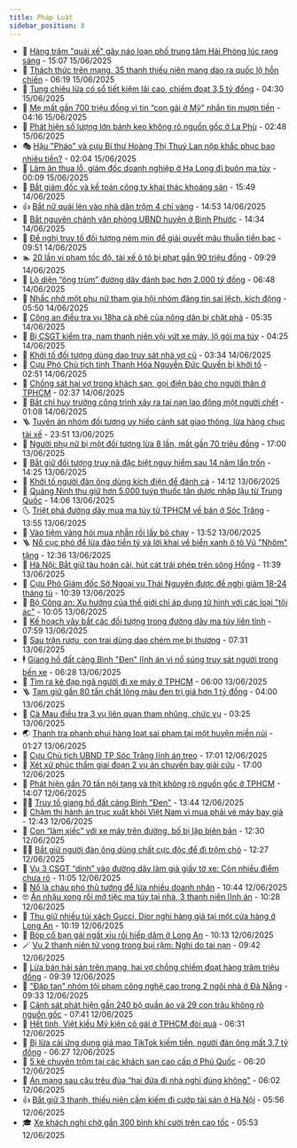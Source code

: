 ```yaml
---
title: Pháp Luật
sidebar_position: 8
---
```


<!-- dantri-phap-luat:START -->
- 🌊 [Hàng trăm &quot;quái xế&quot; gây náo loạn phố trung tâm Hải Phòng lúc rạng sáng](https://dantri.com.vn/phap-luat/hang-tram-quai-xe-gay-nao-loan-pho-trung-tam-hai-phong-luc-rang-sang-20250615215424590.htm) - 15:07 15/06/2025
- 🐲 [Thách thức trên mạng, 35 thanh thiếu niên mang dao ra quốc lộ hỗn chiến](https://dantri.com.vn/phap-luat/thach-thuc-tren-mang-35-thanh-thieu-nien-mang-dao-ra-quoc-lo-hon-chien-20250615113219300.htm) - 06:19 15/06/2025
- 🌁 [Tung chiêu lừa có sổ tiết kiệm lãi cao, chiếm đoạt 3,5 tỷ đồng](https://dantri.com.vn/phap-luat/tung-chieu-lua-co-so-tiet-kiem-lai-cao-chiem-doat-35-ty-dong-20250615110422791.htm) - 04:30 15/06/2025
- 🎃 [Mẹ mất gần 700 triệu đồng vì tin “con gái ở Mỹ” nhắn tin mượn tiền](https://dantri.com.vn/phap-luat/me-mat-gan-700-trieu-dong-vi-tin-con-gai-o-my-nhan-tin-muon-tien-20250615110001826.htm) - 04:16 15/06/2025
- 🦅 [Phát hiện số lượng lớn bánh kẹo không rõ nguồn gốc ở La Phù](https://dantri.com.vn/phap-luat/phat-hien-so-luong-lon-banh-keo-khong-ro-nguon-goc-o-la-phu-20250615085546642.htm) - 02:48 15/06/2025
- 🎭 [Hậu &quot;Pháo&quot; và cựu Bí thư Hoàng Thị Thuý Lan nộp khắc phục bao nhiêu tiền?](https://dantri.com.vn/phap-luat/hau-phao-va-cuu-bi-thu-hoang-thi-thuy-lan-nop-khac-phuc-bao-nhieu-tien-20250615084524409.htm) - 02:04 15/06/2025
- 🤗 [Làm ăn thua lỗ, giám đốc doanh nghiệp ở Hạ Long đi buôn ma túy](https://dantri.com.vn/phap-luat/lam-an-thua-lo-giam-doc-doanh-nghiep-o-ha-long-di-buon-ma-tuy-20250615070431674.htm) - 00:09 15/06/2025
- 🚀 [Bắt giám đốc và kế toán công ty khai thác khoáng sản](https://dantri.com.vn/phap-luat/bat-giam-doc-va-ke-toan-cong-ty-khai-thac-khoang-san-20250614224210208.htm) - 15:49 14/06/2025
- 👍 [Bắt nữ quái lẻn vào nhà dân trộm 4 chỉ vàng](https://dantri.com.vn/phap-luat/bat-nu-quai-len-vao-nha-dan-trom-4-chi-vang-20250614214140844.htm) - 14:53 14/06/2025
- 🧐 [Bắt nguyên chánh văn phòng UBND huyện ở Bình Phước](https://dantri.com.vn/phap-luat/bat-nguyen-chanh-van-phong-ubnd-huyen-o-binh-phuoc-20250614205436688.htm) - 14:34 14/06/2025
- 🫶 [Đề nghị truy tố đối tượng ném mìn để giải quyết mâu thuẫn tiền bạc](https://dantri.com.vn/phap-luat/de-nghi-truy-to-doi-tuong-nem-min-de-giai-quyet-mau-thuan-tien-bac-20250614162837133.htm) - 09:51 14/06/2025
- 🏊 [20 lần vi phạm tốc độ, tài xế ô tô bị phạt gần 90 triệu đồng](https://dantri.com.vn/phap-luat/20-lan-vi-pham-toc-do-tai-xe-o-to-bi-phat-gan-90-trieu-dong-20250614155959927.htm) - 09:29 14/06/2025
- 🌋 [Lộ diện “ông trùm” đường dây đánh bạc hơn 2.000 tỷ đồng](https://dantri.com.vn/phap-luat/lo-dien-ong-trum-duong-day-danh-bac-hon-2000-ty-dong-20250614125504162.htm) - 06:48 14/06/2025
- 👹 [Nhắc nhở một phụ nữ tham gia hội nhóm đăng tin sai lệch, kích động](https://dantri.com.vn/phap-luat/nhac-nho-mot-phu-nu-tham-gia-hoi-nhom-dang-tin-sai-lech-kich-dong-20250614115423700.htm) - 05:50 14/06/2025
- 🫣 [Công an điều tra vụ 18ha cà phê của nông dân bị chặt phá](https://dantri.com.vn/phap-luat/cong-an-dieu-tra-vu-18ha-ca-phe-cua-nong-dan-bi-chat-pha-20250614115800934.htm) - 05:35 14/06/2025
- 🎃 [Bị CSGT kiểm tra, nam thanh niên vội vứt xe máy, lộ gói ma túy](https://dantri.com.vn/phap-luat/bi-csgt-kiem-tra-nam-thanh-nien-voi-vut-xe-may-lo-goi-ma-tuy-20250614105029409.htm) - 04:25 14/06/2025
- 🌝 [Khởi tố đối tượng dùng dao truy sát nhà vợ cũ](https://dantri.com.vn/phap-luat/khoi-to-doi-tuong-dung-dao-truy-sat-nha-vo-cu-20250614101422839.htm) - 03:34 14/06/2025
- 🚀 [Cựu Phó Chủ tịch tỉnh Thanh Hóa Nguyễn Đức Quyền bị khởi tố](https://dantri.com.vn/phap-luat/cuu-pho-chu-tich-tinh-thanh-hoa-nguyen-duc-quyen-bi-khoi-to-20250614085653680.htm) - 02:51 14/06/2025
- 🥷 [Chồng sát hại vợ trong khách sạn, gọi điện báo cho người thân ở TPHCM](https://dantri.com.vn/phap-luat/chong-sat-hai-vo-trong-khach-san-goi-dien-bao-cho-nguoi-than-o-tphcm-20250614092643613.htm) - 02:37 14/06/2025
- 👺 [Bắt chỉ huy trưởng công trình xảy ra tai nạn lao động một người chết](https://dantri.com.vn/phap-luat/bat-chi-huy-truong-cong-trinh-xay-ra-tai-nan-lao-dong-mot-nguoi-chet-20250614080239473.htm) - 01:08 14/06/2025
- 🪜 [Tuyên án nhóm đối tượng uy hiếp cảnh sát giao thông, lừa hàng chục tài xế](https://dantri.com.vn/phap-luat/tuyen-an-nhom-doi-tuong-uy-hiep-canh-sat-giao-thong-lua-hang-chuc-tai-xe-20250614040003656.htm) - 23:51 13/06/2025
- 🦄 [Người phụ nữ bị một đối tượng lừa 8 lần, mất gần 70 triệu đồng](https://dantri.com.vn/phap-luat/nguoi-phu-nu-bi-mot-doi-tuong-lua-8-lan-mat-gan-70-trieu-dong-20250613212724027.htm) - 17:00 13/06/2025
- 🦍 [Bắt giữ đối tượng truy nã đặc biệt nguy hiểm sau 14 năm lẩn trốn](https://dantri.com.vn/phap-luat/bat-giu-doi-tuong-truy-na-dac-biet-nguy-hiem-sau-14-nam-lan-tron-20250613211620807.htm) - 14:25 13/06/2025
- 🌁 [Khởi tố người đàn ông dùng kích điện để đánh cá](https://dantri.com.vn/phap-luat/khoi-to-nguoi-dan-ong-dung-kich-dien-de-danh-ca-20250613211026167.htm) - 14:12 13/06/2025
- 💯 [Quảng Ninh thu giữ hơn 5.000 tuýp thuốc tân dược nhập lậu từ Trung Quốc](https://dantri.com.vn/phap-luat/quang-ninh-thu-giu-hon-5000-tuyp-thuoc-tan-duoc-nhap-lau-tu-trung-quoc-20250613205806517.htm) - 14:06 13/06/2025
- 🌜 [Triệt phá đường dây mua ma túy từ TPHCM về bán ở Sóc Trăng](https://dantri.com.vn/phap-luat/triet-pha-duong-day-mua-ma-tuy-tu-tphcm-ve-ban-o-soc-trang-20250613162233305.htm) - 13:55 13/06/2025
- 👹 [Vào tiệm vàng hỏi mua nhẫn rồi lấy bỏ chạy](https://dantri.com.vn/phap-luat/vao-tiem-vang-hoi-mua-nhan-roi-lay-bo-chay-20250613165325641.htm) - 13:52 13/06/2025
- 🪜 [Nổ cục phó để lừa đảo tiền tỷ và lời khai về biển xanh ô tô Vũ &quot;Nhôm&quot; tặng](https://dantri.com.vn/phap-luat/no-cuc-pho-de-lua-dao-tien-ty-va-loi-khai-ve-bien-xanh-o-to-vu-nhom-tang-20250613190750474.htm) - 12:36 13/06/2025
- 🦩 [Hà Nội: Bắt giữ tàu hoán cải, hút cát trái phép trên sông Hồng](https://dantri.com.vn/phap-luat/ha-noi-bat-giu-tau-hoan-cai-hut-cat-trai-phep-tren-song-hong-20250613183731890.htm) - 11:39 13/06/2025
- 💂 [Cựu Phó Giám đốc Sở Ngoại vụ Thái Nguyên được đề nghị giảm 18-24 tháng tù](https://dantri.com.vn/phap-luat/cuu-pho-giam-doc-so-ngoai-vu-thai-nguyen-duoc-de-nghi-giam-18-24-thang-tu-20250613172806058.htm) - 10:39 13/06/2025
- 💃 [Bộ Công an: Xu hướng của thế giới chỉ áp dụng tử hình với các loại &quot;tội ác&quot;](https://dantri.com.vn/phap-luat/bo-cong-an-xu-huong-cua-the-gioi-chi-ap-dung-tu-hinh-voi-cac-loai-toi-ac-20250613164942530.htm) - 10:05 13/06/2025
- 🧐 [Kế hoạch vây bắt các đối tượng trong đường dây ma túy liên tỉnh](https://dantri.com.vn/phap-luat/ke-hoach-vay-bat-cac-doi-tuong-trong-duong-day-ma-tuy-lien-tinh-20250613142618152.htm) - 07:59 13/06/2025
- 🤗 [Sau trận rượu, con trai dùng dao chém mẹ bị thương](https://dantri.com.vn/phap-luat/sau-tran-ruou-con-trai-dung-dao-chem-me-bi-thuong-20250613140104148.htm) - 07:31 13/06/2025
- 🕴 [Giang hồ đất cảng Bình &quot;Đen&quot; lĩnh án vì nổ súng truy sát người trong bến xe](https://dantri.com.vn/phap-luat/giang-ho-dat-cang-binh-den-linh-an-vi-no-sung-truy-sat-nguoi-trong-ben-xe-20250613125848581.htm) - 06:28 13/06/2025
- 🐎 [Tìm ra kẻ đạp ngã người đi xe máy ở TPHCM](https://dantri.com.vn/phap-luat/tim-ra-ke-dap-nga-nguoi-di-xe-may-o-tphcm-20250613121140224.htm) - 06:00 13/06/2025
- 🪜 [Tạm giữ gần 80 tấn chất lỏng màu đen trị giá hơn 1 tỷ đồng](https://dantri.com.vn/phap-luat/tam-giu-gan-80-tan-chat-long-mau-den-tri-gia-hon-1-ty-dong-20250613101543763.htm) - 04:00 13/06/2025
- 🤭 [Cà Mau điều tra 3 vụ liên quan tham nhũng, chức vụ](https://dantri.com.vn/phap-luat/ca-mau-dieu-tra-3-vu-lien-quan-tham-nhung-chuc-vu-20250612144027658.htm) - 03:25 13/06/2025
- 🌏 [Thanh tra phanh phui hàng loạt sai phạm tại một huyện miền núi](https://dantri.com.vn/phap-luat/thanh-tra-phanh-phui-hang-loat-sai-pham-tai-mot-huyen-mien-nui-20250613051619418.htm) - 01:27 13/06/2025
- 🎃 [Cựu Chủ tịch UBND TP Sóc Trăng lĩnh án treo](https://dantri.com.vn/phap-luat/cuu-chu-tich-ubnd-tp-soc-trang-linh-an-treo-20250612224834038.htm) - 17:01 12/06/2025
- 🗽 [Xét xử phúc thẩm giai đoạn 2 vụ án chuyến bay giải cứu](https://dantri.com.vn/phap-luat/xet-xu-phuc-tham-giai-doan-2-vu-an-chuyen-bay-giai-cuu-20250612221306678.htm) - 17:00 12/06/2025
- 🌁 [Phát hiện gần 70 tấn nội tạng và thịt không rõ nguồn gốc ở TPHCM](https://dantri.com.vn/phap-luat/phat-hien-gan-70-tan-noi-tang-va-thit-khong-ro-nguon-goc-o-tphcm-20250612191814339.htm) - 14:07 12/06/2025
- 🧑‍💻 [Truy tố giang hồ đất cảng Bình &quot;Đen&quot;](https://dantri.com.vn/phap-luat/truy-to-giang-ho-dat-cang-binh-den-20250612203305934.htm) - 13:44 12/06/2025
- 🌮 [Chậm thi hành án trục xuất khỏi Việt Nam vì mua phải vé máy bay giả](https://dantri.com.vn/phap-luat/cham-thi-hanh-an-truc-xuat-khoi-viet-nam-vi-mua-phai-ve-may-bay-gia-20250612192858957.htm) - 12:43 12/06/2025
- 🤗 [Con “làm xiếc” với xe máy trên đường, bố bị lập biên bản](https://dantri.com.vn/phap-luat/con-lam-xiec-voi-xe-may-tren-duong-bo-bi-lap-bien-ban-20250612190837101.htm) - 12:30 12/06/2025
- 👨‍🏫 [Bắt giữ người đàn ông dùng chất cực độc để đi trộm chó](https://dantri.com.vn/phap-luat/bat-giu-nguoi-dan-ong-dung-chat-cuc-doc-de-di-trom-cho-20250612131630399.htm) - 12:27 12/06/2025
- 🎉 [Vụ 3 CSGT “dính” vào đường dây làm giả giấy tờ xe: Còn nhiều điểm chưa rõ](https://dantri.com.vn/phap-luat/vu-3-csgt-dinh-vao-duong-day-lam-gia-giay-to-xe-con-nhieu-diem-chua-ro-20250612174318078.htm) - 11:05 12/06/2025
- 🤗 [Nổ là cháu phó thủ tướng để lừa nhiều doanh nhân](https://dantri.com.vn/phap-luat/no-la-chau-pho-thu-tuong-de-lua-nhieu-doanh-nhan-20250612165953543.htm) - 10:44 12/06/2025
- 🤓 [Ăn nhậu xong rồi mở tiệc ma túy tại nhà, 3 thanh niên lĩnh án](https://dantri.com.vn/phap-luat/an-nhau-xong-roi-mo-tiec-ma-tuy-tai-nha-3-thanh-nien-linh-an-20250612165506051.htm) - 10:28 12/06/2025
- 👹 [Thu giữ nhiều túi xách Gucci, Dior nghi hàng giả tại một cửa hàng ở Long An](https://dantri.com.vn/phap-luat/thu-giu-nhieu-tui-xach-gucci-dior-nghi-hang-gia-tai-mot-cua-hang-o-long-an-20250612170149038.htm) - 10:19 12/06/2025
- 🐘 [Bóp cổ bạn gái ngất xỉu rồi hiếp dâm ở Long An](https://dantri.com.vn/phap-luat/bop-co-ban-gai-ngat-xiu-roi-hiep-dam-o-long-an-20250612161155921.htm) - 10:13 12/06/2025
- 🪄 [Vụ 2 thanh niên tử vong trong bụi rậm: Nghi do tai nạn](https://dantri.com.vn/phap-luat/vu-2-thanh-nien-tu-vong-trong-bui-ram-nghi-do-tai-nan-20250612160212352.htm) - 09:42 12/06/2025
- 💄 [Lừa bán hải sản trên mạng, hai vợ chồng chiếm đoạt hàng trăm triệu đồng](https://dantri.com.vn/phap-luat/lua-ban-hai-san-tren-mang-hai-vo-chong-chiem-doat-hang-tram-trieu-dong-20250612160112654.htm) - 09:39 12/06/2025
- 🐎 [&quot;Đập tan&quot; nhóm tội phạm công nghệ cao trong 2 ngôi nhà ở Đà Nẵng](https://dantri.com.vn/phap-luat/dap-tan-nhom-toi-pham-cong-nghe-cao-trong-2-ngoi-nha-o-da-nang-20250612155437788.htm) - 09:33 12/06/2025
- 💯 [Cảnh sát phát hiện gần 240 bộ quần áo và 29 con trâu không rõ nguồn gốc](https://dantri.com.vn/phap-luat/canh-sat-phat-hien-gan-240-bo-quan-ao-va-29-con-trau-khong-ro-nguon-goc-20250612134551017.htm) - 07:41 12/06/2025
- 💯 [Hết tình, Việt kiều Mỹ kiện cô gái ở TPHCM đòi quà](https://dantri.com.vn/phap-luat/het-tinh-viet-kieu-my-kien-co-gai-o-tphcm-doi-qua-20250612131350273.htm) - 06:31 12/06/2025
- 🌈 [Bị lừa cài ứng dụng giả mạo TikTok kiếm tiền, người đàn ông mất 3,7 tỷ đồng](https://dantri.com.vn/phap-luat/bi-lua-cai-ung-dung-gia-mao-tiktok-kiem-tien-nguoi-dan-ong-mat-37-ty-dong-20250612122110876.htm) - 06:27 12/06/2025
- 🧠 [5 kẻ chuyên trộm tại các khách sạn cao cấp ở Phú Quốc](https://dantri.com.vn/phap-luat/5-ke-chuyen-trom-tai-cac-khach-san-cao-cap-o-phu-quoc-20250612115025738.htm) - 06:20 12/06/2025
- 🌈 [Án mạng sau câu trêu đùa “hai đứa đi nhà nghỉ đúng không&quot;](https://dantri.com.vn/phap-luat/an-mang-sau-cau-treu-dua-hai-dua-di-nha-nghi-dung-khong-20250612125411788.htm) - 06:02 12/06/2025
- 👍 [Bắt giữ 3 thanh, thiếu niên cầm kiếm đi cướp tài sản ở Hà Nội](https://dantri.com.vn/phap-luat/bat-giu-3-thanh-thieu-nien-cam-kiem-di-cuop-tai-san-o-ha-noi-20250612124948703.htm) - 05:56 12/06/2025
- 🎓 [Xe khách nghi chở gần 300 bình khí cười trên cao tốc](https://dantri.com.vn/phap-luat/xe-khach-nghi-cho-gan-300-binh-khi-cuoi-tren-cao-toc-20250612123229460.htm) - 05:53 12/06/2025<!-- dantri-phap-luat:END -->
